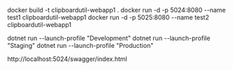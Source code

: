 docker build -t clipboardutil-webapp1 .
docker run -d -p 5024:8080 --name test1 clipboardutil-webapp1
docker run -d -p 5025:8080 --name test2 clipboardutil-webapp1

dotnet run --launch-profile "Development"
dotnet run --launch-profile "Staging"
dotnet run --launch-profile "Production"

http://localhost:5024/swagger/index.html

